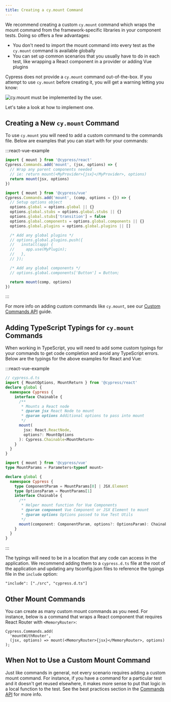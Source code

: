 ```yaml
---
title: Creating a cy.mount Command
---
```


We recommend creating a custom `cy.mount` command which wraps the mount command
from the framework-specific libraries in your component tests. Doing so offers a
few advantages:

- You don't need to import the mount command into every test as the `cy.mount`
  command is available globally
- You can set up common scenarios that you usually have to do in each test, like
  wrapping a React component in a provider or adding Vue plugins

Cypress does not provide a `cy.mount` command out-of-the-box. If you attempt to
use `cy.mount` before creating it, you will get a warning letting you know:

<img src="/_nuxt/assets/img/guides/component-testing/cy-mount-must-be-implemented.png" alt="cy.mount must be implemented by the user." />

Let's take a look at how to implement one.

## Creating a New `cy.mount` Command

To use `cy.mount` you will need to add a custom command to the commands file.
Below are examples that you can start with for your commands:

:::react-vue-example

```js
import { mount } from '@cypress/react'
Cypress.Commands.add('mount', (jsx, options) => {
  // Wrap any parent components needed
  // ie: return mount(<MyProvider>{jsx}</MyProvider>, options)
  return mount(jsx, options)
})
```

```js
import { mount } from '@cypress/vue'
Cypress.Commands.add('mount', (comp, options = {}) => {
  // Setup options object
  options.global = options.global || {}
  options.global.stubs = options.global.stubs || {}
  options.global.stubs['transition'] = false
  options.global.components = options.global.components || {}
  options.global.plugins = options.global.plugins || []

  /* Add any global plugins */
  // options.global.plugins.push({
  //   install(app) {
  //     app.use(MyPlugin);
  //   },
  // });

  /* Add any global components */
  // options.global.components['Button'] = Button;

  return mount(comp, options)
})
```

:::

For more info on adding custom commands like `cy.mount`, see our
[Custom Commands API](/api/cypress-api/custom-commands) guide.

## Adding TypeScript Typings for `cy.mount` Commands

When working in TypeScript, you will need to add some custom typings for your
commands to get code completion and avoid any TypeScript errors. Below are the
typings for the above examples for React and Vue:

:::react-vue-example

```ts
// cypress.d.ts
import { MountOptions, MountReturn } from '@cypress/react'
declare global {
  namespace Cypress {
    interface Chainable {
      /**
       * Mounts a React node
       * @param jsx React Node to mount
       * @param options Additional options to pass into mount
       */
      mount(
        jsx: React.ReactNode,
        options?: MountOptions
      ): Cypress.Chainable<MountReturn>
    }
  }
}
```

```ts
import { mount } from '@cypress/vue'
type MountParams = Parameters<typeof mount>

declare global {
  namespace Cypress {
    type ComponentParam = MountParams[0] | JSX.Element
    type OptionsParam = MountParams[1]
    interface Chainable {
      /**
       * Helper mount function for Vue Components
       * @param component Vue Component or JSX Element to mount
       * @param options Options passed to Vue Test Utils
       */
      mount(component: ComponentParam, options?: OptionsParam): Chainable<any>
    }
  }
}
```

:::

The typings will need to be in a location that any code can access in the
application. We recommend adding them to a `cypress.d.ts` file at the root of
the application and updating any tsconfig.json files to reference the typings
file in the `include` option:

```
"include": ["./src", "cypress.d.ts"]
```

## Other Mount Commands

You can create as many custom mount commands as you need. For instance, below is
a command that wraps a React component that requires React Router with
`<MemoryRouter>`:

```
Cypress.Commands.add(
  'mountWithRouter',
  (jsx, options) => mount(<MemoryRouter>{jsx}</MemoryRouter>, options)
);
```

## When Not to Use a Custom Mount Command

Just like commands in general, not every scenario requires adding a custom mount
command. For instance, if you have a command for a particular test and it
doesn't get reused elsewhere, it makes more sense to put that logic in a local
function to the test. See the best practices section in the
[Commands API](api/cypress-api/custom-commands#Best-Practices) for more info.
